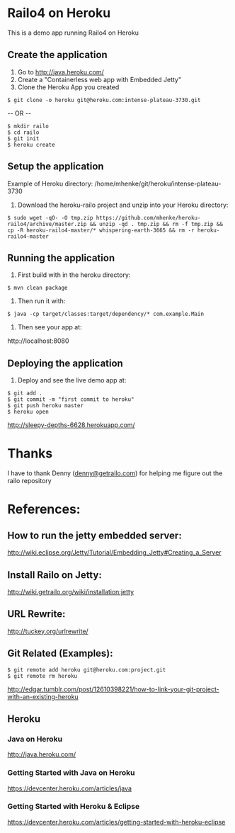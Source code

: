 # Railo4 on Heroku

This is a demo app running Railo4 on Heroku

## Create the application
 1. Go to http://java.heroku.com/
 1. Create a "Containerless web app with Embedded Jetty"
 1. Clone the Heroku App you created
 ```
 $ git clone -o heroku git@heroku.com:intense-plateau-3730.git
 ```

 -- OR --
 
 ```
 $ mkdir railo
 $ cd railo
 $ git init
 $ heroku create
 ```

## Setup the application

  Example of Heroku directory: /home/mhenke/git/heroku/intense-plateau-3730

 1. Download the heroku-railo project and unzip into your Heroku directory:
 ```
 $ sudo wget -qO- -O tmp.zip https://github.com/mhenke/heroku-railo4/archive/master.zip && unzip -qd . tmp.zip && rm -f tmp.zip && cp -R heroku-railo4-master/* whispering-earth-3665 && rm -r heroku-railo4-master
 ```

## Running the application
 1. First build with in the heroku directory:
 ```
 $ mvn clean package
 ```

 1. Then run it with:
   
 ```
 $ java -cp target/classes:target/dependency/* com.example.Main
 ```
	
 1. Then see your app at:
 
 http://localhost:8080

## Deploying the application
 1. Deploy and see the live demo app at:
 ```
 $ git add .
 $ git commit -m "first commit to heroku"
 $ git push heroku master
 $ heroku open
 ```

 http://sleepy-depths-6628.herokuapp.com/

# Thanks
  I have to thank Denny (denny@getrailo.com) for helping me figure out the railo repository	

# References:
## How to run the jetty embedded server:
  http://wiki.eclipse.org/Jetty/Tutorial/Embedding_Jetty#Creating_a_Server
## Install Railo on Jetty:
  http://wiki.getrailo.org/wiki/installation:jetty
## URL Rewrite:
  http://tuckey.org/urlrewrite/	
## Git Related (Examples):
```
$ git remote add heroku git@heroku.com:project.git
$ git remote rm heroku
```	
http://edgar.tumblr.com/post/12610398221/how-to-link-your-git-project-with-an-existing-heroku
## Heroku
### Java on Heroku
  http://java.heroku.com/
### Getting Started with Java on Heroku 
  https://devcenter.heroku.com/articles/java
### Getting Started with Heroku & Eclipse
  https://devcenter.heroku.com/articles/getting-started-with-heroku-eclipse
